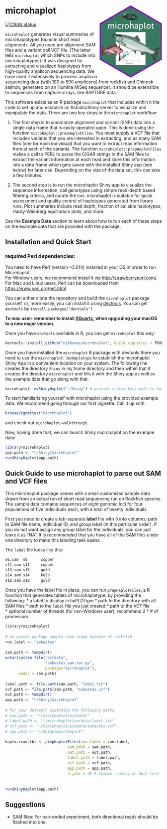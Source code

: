 
# microhaplot <img src="man/figures/microhaplot-sticker.png" align="right" width="200"/>

<!-- badges: start -->

[![CRAN
status](https://www.r-pkg.org/badges/version/microhaplot)](https://CRAN.R-project.org/package=microhaplot)
<!-- badges: end -->

`microhaplot` generates visual summaries of microhaplotypes found in
short read alignments. All you need are alignment SAM files and a
variant call VCF file. (The latter tells `microhaplot` which SNPs to
include into microhaplotypes). It was designed for extracting and
visualized haplotypes from high-quality amplicon sequencing data. We
have used it extensively to process amplicon sequencing data (with 100
to 500 amplicons) from rockfish and Chinook salmon, generated on an
Illumina MiSeq sequencer. It should be extensible to sequences from
capture arrays, like RAPTURE data.

This software exists as an R package `microhaplot` that includes within
it the code to set up and establish an Rstudio/Shiny server to visualize
and manipulate the data. There are two key steps in the `microhaplot`
workflow:

1.  The first step is to summarize alignment and variant (SNP) data into
    a single data frame that is easily operated upon. This is done using
    the function `microhaplot::prepHaplotFiles`. You must supply a VCF
    file that includes variants that you are interested in extracting,
    and as many SAM files (one for each individual) that you want to
    extract read information from at each of the variants. The function
    `microhaplot::prepHaplotFiles` makes a call to PERL to parse the
    CIGAR strings in the SAM files to extract the variant information at
    each read and store this information into a data frame which gets
    saved with the installed Shiny app (see below) for later use.
    Depending on the size of the data set, this can take a few minutes.

2.  The second step is to run the microhaplot Shiny app to visualize the
    sequence information, call genotypes using simple read-depth based
    filtering criteria, and curate the loci. microhaplot is suitable for
    quick assessment and quality control of haplotypes generated from
    library runs. Plot summaries include read depth, fraction of
    callable haplotypes, Hardy-Weinberg equilibrium plots, and more.

See the **Example Data** section to learn about how to run each of these
steps on the example data that are provided with the package.

## Installation and Quick Start

### required Perl dependencies:

You need to have Perl (version \>5.014) installed in your OS in order to
run Microhaplot.  
For Window users, we recommend install it via
<http://strawberryperl.com/>.  
For Mac and Linux users, Perl can be downloaded from
<https://www.perl.org/get.html>

You can either clone the repository and build the `microhaplot` package
yourself, or, more easily, you can install it using
[devtools](https://github.com/hadley/devtools). You can get `devtools`
by `install.packages("devtools")`.

**To mac user: remember to install [XQuartz](https://www.xquartz.org/),
when upgrading your macOS to a new major version.**

Once you have `devtools` available in R, you can get `microhaplot` this
way:

``` r
devtools::install_github("ngthomas/microhaplot", build_vignettes = TRUE, build_opts = c("--no-resave-data", "--no-manual"))
```

Once you have installed the `microhaplot` R package with devtools there
you need to use the `microhaplot::mvHaplotype` to establish the
microhaplot Shiny App in a convenient location on your system. The
following line creates the directory `Shiny` in my home directory and
then within that it creates the directory `microhaplot` and fills it
with the Shiny app as well as the example data that go along with that.

``` r
microhaplot::mvShinyHaplot("~/Shiny") # provide a directory path to host the microhaplot app
```

To start familiarizing yourself with microhaplot using the provided
example data. We recommend going through our first vignette. Call it up
with:

``` r
browseVignettes("microhaplot")
```

and check out `microhaplot-walkthrough`.

Now, having done that, we can launch Shiny microhaplot on the example
data:

``` r
library(microhaplot)
app.path <- "~/Shiny/microhaplot"
runShinyHaplot(app.path)
```

## Quick Guide to use microhaplot to parse out SAM and VCF files

This microhaplot package comes with a small customized sample data drawn
from an actual run of short read sequencing run on Rockfish species. The
sample data contains sequences of eight genomic loci for four
populations of five individuals each, with a total of twenty
individuals.

First you need to create a tab-separate **label** file with 3 info
columns: path to SAM file name, individual ID, and group label (in this
particular order). If you do not want assign any group label for the
individuals, you can just leave it as “NA”. It is recommended that you
have all of the SAM files under one directory to make this labeling task
easier.

The `label` file looks like this:

``` txt
s6.sam  s6      copper
s11.sam s11     copper
s13.sam s13     gold
s14.sam s14     kelp
s18.sam s18     gold
```

Once you have the label file in place, you can run `prepHaplotFiles`, a
R function that generates tables of microhaplotype, by providing the
following: \* a label to display in haPLOType \* path to the directory
with all SAM files \* path to the `label` file you just created \* path
to the VCF file  
\* optional number of threads (for non-Windows user); recommend 2 \* \#
of processors

``` r
library(microhaplot)

# to access package sample case study dataset of rockfish
run.label <- "sebastes"

sam.path <- tempdir()
untar(system.file("extdata",
                  "sebastes_sam.tar.gz",
                  package="microhaplot"),
      exdir = sam.path)
      
label.path <- file.path(sam.path, "label.txt")
vcf.path <- file.path(sam.path, "sebastes.vcf")
out.path <- tempdir()
app.path <- "~/Shiny/microhaplot"

# for your dataset: customize the following paths
# sam.path <- "~/microhaplot/extdata/"
# label.path <- "~/microhaplot/extdata/label.txt"
# vcf.path <- "~/microhaplot/extdata/sebastes.vcf"
# app.path <- "~/Shiny/microhaplot"

haplo.read.tbl <- prepHaplotFiles(run.label = run.label,
                            sam.path = sam.path,
                            out.path = out.path,
                            label.path = label.path,
                            vcf.path = vcf.path,
                            app.path = app.path,
                            n.jobs = 4) # assume running on dual core
                            

runShinyHaplot(app.path)
```

## Suggestions

  - SAM files: For pair-ended experiment, both directional reads should
    be flashed into one.
